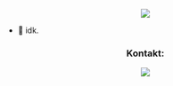 <p align="center"> 
<a href= "https://discord.com/users/799109345270300673"><img align="center" src="https://lanyard-profile-readme.vercel.app/api/799109345270300673?bg=00000000"/></a></p>

- 📂 idk.
<h3 align="center">Kontakt:</h3>
<p align="center">
  <a href="https://discord.com/channels/@me/879845638127370240" target="blank"><img src="https://img.shields.io/badge/Neeqz%232115-%237289DA.svg?&logo=discord&logoColor=white"/></a>
</p>


